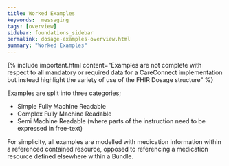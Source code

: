 ```yaml
---
title: Worked Examples
keywords:  messaging
tags: [overview]
sidebar: foundations_sidebar
permalink: dosage-examples-overview.html
summary: "Worked Examples"
---
```



{% include important.html content="Examples are not complete with respect to all mandatory or required data for a CareConnect implementation but instead highlight the variety of use of the FHIR Dosage structure" %}

Examples are split into three categories;
  * Simple Fully Machine Readable
  * Complex Fully Machine Readable
  * Semi Machine Readable (where parts of the instruction need to be expressed in free-text)
  
For simplicity, all examples are modelled with medication information within a referenced contained resource, opposed to referencing a medication resource defined elsewhere within a Bundle.
